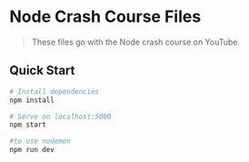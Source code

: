 # Node Crash Course Files

> These files go with the Node crash course on YouTube.

## Quick Start

```bash
# Install dependencies
npm install

# Serve on localhost:5000
npm start

#to use nodemon
npm run dev
```
